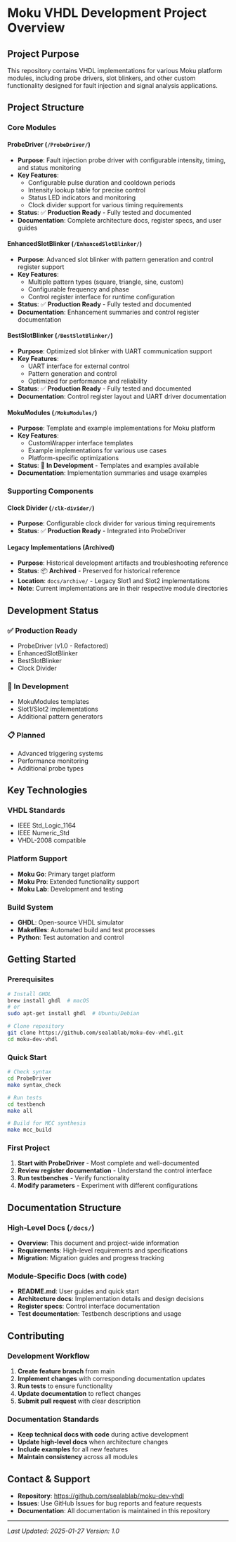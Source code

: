 # Moku VHDL Development Project Overview

## **Project Purpose**
This repository contains VHDL implementations for various Moku platform modules, including probe drivers, slot blinkers, and other custom functionality designed for fault injection and signal analysis applications.

## **Project Structure**

### **Core Modules**

#### **ProbeDriver** (`/ProbeDriver/`)
- **Purpose**: Fault injection probe driver with configurable intensity, timing, and status monitoring
- **Key Features**: 
  - Configurable pulse duration and cooldown periods
  - Intensity lookup table for precise control
  - Status LED indicators and monitoring
  - Clock divider support for various timing requirements
- **Status**: ✅ **Production Ready** - Fully tested and documented
- **Documentation**: Complete architecture docs, register specs, and user guides

#### **EnhancedSlotBlinker** (`/EnhancedSlotBlinker/`)
- **Purpose**: Advanced slot blinker with pattern generation and control register support
- **Key Features**:
  - Multiple pattern types (square, triangle, sine, custom)
  - Configurable frequency and phase
  - Control register interface for runtime configuration
- **Status**: ✅ **Production Ready** - Fully tested and documented
- **Documentation**: Enhancement summaries and control register documentation

#### **BestSlotBlinker** (`/BestSlotBlinker/`)
- **Purpose**: Optimized slot blinker with UART communication support
- **Key Features**:
  - UART interface for external control
  - Pattern generation and control
  - Optimized for performance and reliability
- **Status**: ✅ **Production Ready** - Fully tested and documented
- **Documentation**: Control register layout and UART driver documentation

#### **MokuModules** (`/MokuModules/`)
- **Purpose**: Template and example implementations for Moku platform
- **Key Features**:
  - CustomWrapper interface templates
  - Example implementations for various use cases
  - Platform-specific optimizations
- **Status**: 🔄 **In Development** - Templates and examples available
- **Documentation**: Implementation summaries and usage examples

### **Supporting Components**

#### **Clock Divider** (`/clk-divider/`)
- **Purpose**: Configurable clock divider for various timing requirements
- **Status**: ✅ **Production Ready** - Integrated into ProbeDriver

#### **Legacy Implementations** (Archived)
- **Purpose**: Historical development artifacts and troubleshooting reference
- **Status**: 📦 **Archived** - Preserved for historical reference
- **Location**: `docs/archive/` - Legacy Slot1 and Slot2 implementations
- **Note**: Current implementations are in their respective module directories

## **Development Status**

### **✅ Production Ready**
- ProbeDriver (v1.0 - Refactored)
- EnhancedSlotBlinker
- BestSlotBlinker
- Clock Divider

### **🔄 In Development**
- MokuModules templates
- Slot1/Slot2 implementations
- Additional pattern generators

### **📋 Planned**
- Advanced triggering systems
- Performance monitoring
- Additional probe types

## **Key Technologies**

### **VHDL Standards**
- IEEE Std_Logic_1164
- IEEE Numeric_Std
- VHDL-2008 compatible

### **Platform Support**
- **Moku Go**: Primary target platform
- **Moku Pro**: Extended functionality support
- **Moku Lab**: Development and testing

### **Build System**
- **GHDL**: Open-source VHDL simulator
- **Makefiles**: Automated build and test processes
- **Python**: Test automation and control

## **Getting Started**

### **Prerequisites**
```bash
# Install GHDL
brew install ghdl  # macOS
# or
sudo apt-get install ghdl  # Ubuntu/Debian

# Clone repository
git clone https://github.com/sealablab/moku-dev-vhdl.git
cd moku-dev-vhdl
```

### **Quick Start**
```bash
# Check syntax
cd ProbeDriver
make syntax_check

# Run tests
cd testbench
make all

# Build for MCC synthesis
make mcc_build
```

### **First Project**
1. **Start with ProbeDriver** - Most complete and well-documented
2. **Review register documentation** - Understand the control interface
3. **Run testbenches** - Verify functionality
4. **Modify parameters** - Experiment with different configurations

## **Documentation Structure**

### **High-Level Docs** (`/docs/`)
- **Overview**: This document and project-wide information
- **Requirements**: High-level requirements and specifications
- **Migration**: Migration guides and progress tracking

### **Module-Specific Docs** (with code)
- **README.md**: User guides and quick start
- **Architecture docs**: Implementation details and design decisions
- **Register specs**: Control interface documentation
- **Test documentation**: Testbench descriptions and usage

## **Contributing**

### **Development Workflow**
1. **Create feature branch** from main
2. **Implement changes** with corresponding documentation updates
3. **Run tests** to ensure functionality
4. **Update documentation** to reflect changes
5. **Submit pull request** with clear description

### **Documentation Standards**
- **Keep technical docs with code** during active development
- **Update high-level docs** when architecture changes
- **Include examples** for all new features
- **Maintain consistency** across all modules

## **Contact & Support**

- **Repository**: https://github.com/sealablab/moku-dev-vhdl
- **Issues**: Use GitHub Issues for bug reports and feature requests
- **Documentation**: All documentation is maintained in this repository

---

*Last Updated: 2025-01-27*
*Version: 1.0*

